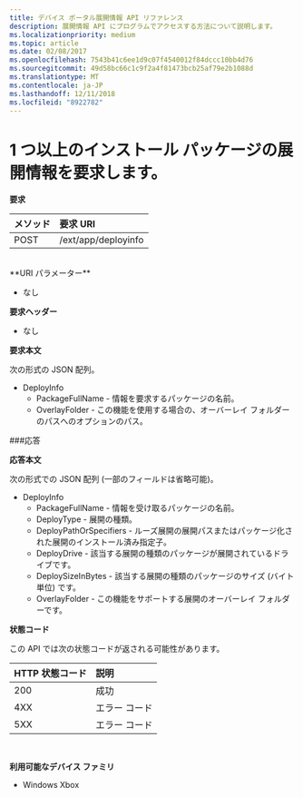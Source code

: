 ```yaml
---
title: デバイス ポータル展開情報 API リファレンス
description: 展開情報 API にプログラムでアクセスする方法について説明します。
ms.localizationpriority: medium
ms.topic: article
ms.date: 02/08/2017
ms.openlocfilehash: 7543b41c6ee1d9c07f4540012f84dccc10bb4d76
ms.sourcegitcommit: 49d58bc66c1c9f2a4f81473bcb25af79e2b1088d
ms.translationtype: MT
ms.contentlocale: ja-JP
ms.lasthandoff: 12/11/2018
ms.locfileid: "8922782"
---
```

# <a name="requests-deployment-information-for-one-or-more-installed-packages"></a>1 つ以上のインストール パッケージの展開情報を要求します。

**要求**

メソッド      | 要求 URI
:------     | :------
POST | /ext/app/deployinfo
<br />
**URI パラメーター**

 - なし

**要求ヘッダー**

- なし

**要求本文**

次の形式の JSON 配列。

* DeployInfo
  * PackageFullName - 情報を要求するパッケージの名前。
  * OverlayFolder - この機能を使用する場合の、オーバーレイ フォルダーのパスへのオプションのパス。

###<a name="response"></a>応答

**応答本文**

次の形式での JSON 配列 (一部のフィールドは省略可能)。

* DeployInfo
  * PackageFullName - 情報を受け取るパッケージの名前。
  * DeployType - 展開の種類。
  * DeployPathOrSpecifiers - ルーズ展開の展開パスまたはパッケージ化された展開のインストール済み指定子。
  * DeployDrive - 該当する展開の種類のパッケージが展開されているドライブです。
  * DeploySizeInBytes - 該当する展開の種類のパッケージのサイズ (バイト単位) です。
  * OverlayFolder - この機能をサポートする展開のオーバーレイ フォルダーです。

**状態コード**

この API では次の状態コードが返される可能性があります。

HTTP 状態コード      | 説明
:------     | :-----
200 | 成功
4XX | エラー コード
5XX | エラー コード
<br />

**利用可能なデバイス ファミリ**

* Windows Xbox